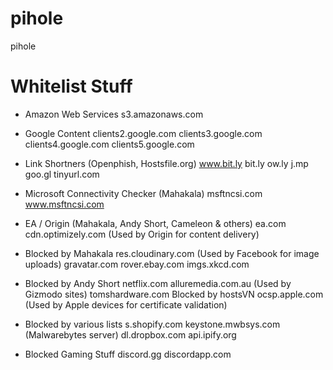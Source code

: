 # pihole
pihole

# Whitelist Stuff

- Amazon Web Services
  s3.amazonaws.com
- Google Content
  clients2.google.com
  clients3.google.com
  clients4.google.com
  clients5.google.com

- Link Shortners (Openphish, Hostsfile.org)
  www.bit.ly
  bit.ly
  ow.ly
  j.mp
  goo.gl
  tinyurl.com

- Microsoft Connectivity Checker (Mahakala)
  msftncsi.com
  www.msftncsi.com

- EA / Origin (Mahakala, Andy Short, Cameleon & others)
  ea.com
  cdn.optimizely.com (Used by Origin for content delivery)

- Blocked by Mahakala
  res.cloudinary.com (Used by Facebook for image uploads)
  gravatar.com
  rover.ebay.com
  imgs.xkcd.com

- Blocked by Andy Short
  netflix.com
  alluremedia.com.au (Used by Gizmodo sites)
  tomshardware.com
  Blocked by hostsVN
  ocsp.apple.com (Used by Apple devices for certificate validation)

- Blocked by various lists
  s.shopify.com
  keystone.mwbsys.com (Malwarebytes server)
  dl.dropbox.com
  api.ipify.org
  
- Blocked Gaming Stuff
  discord.gg
  discordapp.com
